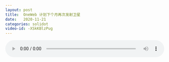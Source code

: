 ```yaml
---
layout: post
title:  OneWeb 计划下个月再次发射卫星
date:   2020-11-21
categories: solidot
video-id: -XSkKBlzPug
---
```


<audio id="youtube" style="width: 100%;" video-id="-XSkKBlzPug" controls></audio>

<script async type="text/javascript" src="/audio.js"></script>

